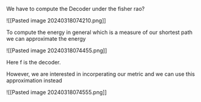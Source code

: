 
We have to compute the Decoder under the fisher rao?


![[Pasted image 20240318074210.png]]

To compute the energy in general which is a measure of our shortest path we can approximate the energy

![[Pasted image 20240318074455.png]]

Here f is the decoder.

However, we are interested in incorperating our metric and we can use this approximation instead


![[Pasted image 20240318074555.png]]

